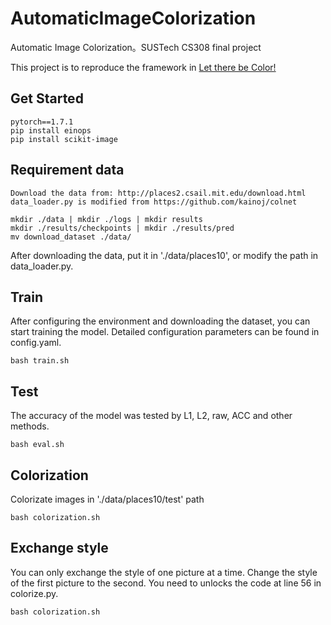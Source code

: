 # AutomaticImageColorization
 Automatic Image Colorization。SUSTech CS308 final project
 
 
 This project is to reproduce the framework in [Let there be Color!](https://dl.acm.org/doi/pdf/10.1145/2897824.2925974)

 ## Get Started
 ```
 pytorch==1.7.1
 pip install einops
 pip install scikit-image
 ```
## Requirement data
 ```
Download the data from: http://places2.csail.mit.edu/download.html
data_loader.py is modified from https://github.com/kainoj/colnet

mkdir ./data | mkdir ./logs | mkdir results
mkdir ./results/checkpoints | mkdir ./results/pred
mv download_dataset ./data/
 ```
After downloading the data, put it in './data/places10', or modify the path in data_loader.py.

## Train

After configuring the environment and downloading the dataset, you can start training the model.
Detailed configuration parameters can be found in config.yaml.
 ```
bash train.sh
 ```
 
## Test
The accuracy of the model was tested by L1, L2, raw, ACC and other methods.
```
bash eval.sh
 ```
## Colorization
Colorizate images in './data/places10/test' path
 ```
bash colorization.sh
 ```
## Exchange style
You can only exchange the style of one picture at a time. 
Change the style of the first picture to the second.
You need to unlocks the code at line 56 in colorize.py.
 ```
bash colorization.sh
 ```
